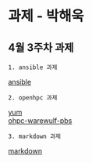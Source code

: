과제 - 박해욱
==============
4월 3주차 과제
---------------
    1. ansible 과제
[ansible](https://github.com/parkzxx080/phw_repo/blob/master/ansible-work/apache_test/apache-install.md)

    2. openhpc 과제
[yum](https://github.com/parkzxx080/phw_repo/blob/master/ohpc/yum.md)<br>
[ohpc-warewulf-pbs](https://github.com/parkzxx080/phw_repo/blob/master/ohpc/Warewulf%2BPBS.md)

    3. markdown 과제
[markdown](https://github.com/parkzxx080/phw_repo/blob/master/markdown/markdowm.md)
